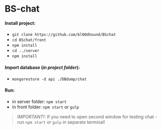 # BS-chat

 #### Install project:
 * ```git clone https://github.com/bl00dhound/BSchat```
 * ```cd BSchat/front```
 * ```npm install```
 * ```cd ../server```
 * ```npm install```
 
 #### Import database (_in project folder_):
 * ```mongorestore -d api ./DBdump/chat```

 #### Run:
 * in server folder: ```npm start```
 * in front folder: ```npm start``` or ```gulp```
 
 > _IMPORTANT!:_
 > If you need to open second window for testing chat - run ```npm start``` or ```gulp``` in separate terminal!
 
 

